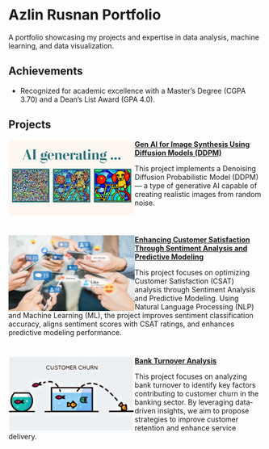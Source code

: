 # Azlin Rusnan Portfolio
A portfolio showcasing my projects and expertise in data analysis, machine learning, and data visualization.

## Achievements
- Recognized for academic excellence with a Master’s Degree (CGPA 3.70) and a Dean’s List Award (GPA 4.0).

## Projects

<img align="left" width="250" height="150" src="https://github.com/AzlinRusnan/Portfolio/blob/main/Images/3).jpeg"> **[Gen AI for Image Synthesis Using Diffusion Models (DDPM)](https://github.com/AzlinRusnan/Generative-Image-Synthesis-Using-Diffusion-Models)**

This project implements a Denoising Diffusion Probabilistic Model (DDPM) — a type of generative AI capable of creating realistic images from random noise.
<br clear="left"/>
#

<img align="left" width="250" height="150" src="https://github.com/AzlinRusnan/Portfolio/blob/main/Images/1).jpg"> **[Enhancing Customer Satisfaction Through Sentiment Analysis and Predictive Modeling](https://github.com/AzlinRusnan/Optimizing_CSAT_Through_Sentiment-Analysis_and_Predictive-Modeling/tree/main)**

This project focuses on optimizing Customer Satisfaction (CSAT) analysis through Sentiment Analysis and Predictive Modeling. Using Natural Language Processing (NLP) and Machine Learning (ML), the project improves sentiment classification accuracy, aligns sentiment scores with CSAT ratings, and enhances predictive modeling performance.



#

<img align="left" width="250" height="150" src="https://github.com/AzlinRusnan/Portfolio/blob/main/Images/2.jpeg"> **[Bank Turnover Analysis](https://github.com/AzlinRusnan/Bank_Turnover_Analysis)**

This project focuses on analyzing bank turnover to identify key factors contributing to customer churn in the banking sector. By leveraging data-driven insights, we aim to propose strategies to improve customer retention and enhance service delivery.

